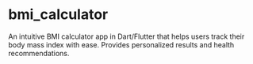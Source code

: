 # bmi_calculator
An intuitive BMI calculator app in Dart/Flutter that helps users track their body mass index with ease. Provides personalized results and health recommendations.
